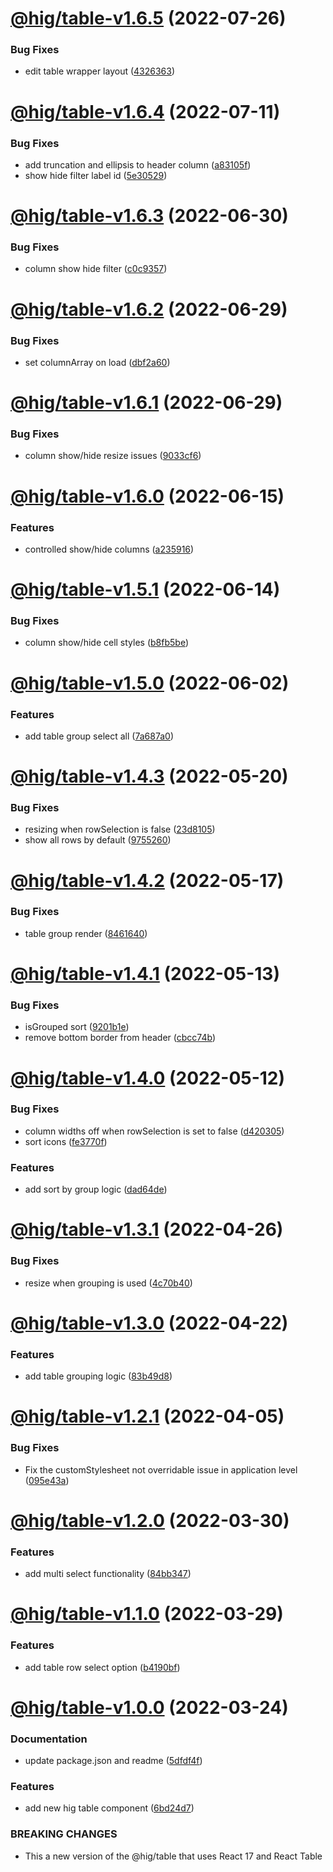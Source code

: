 # [@hig/table-v1.6.5](https://github.com/Autodesk/hig/compare/@hig/table@1.6.4...@hig/table@1.6.5) (2022-07-26)


### Bug Fixes

* edit table wrapper layout ([4326363](https://github.com/Autodesk/hig/commit/4326363))

# [@hig/table-v1.6.4](https://github.com/Autodesk/hig/compare/@hig/table@1.6.3...@hig/table@1.6.4) (2022-07-11)


### Bug Fixes

* add truncation and ellipsis to header column ([a83105f](https://github.com/Autodesk/hig/commit/a83105f))
* show hide filter label id ([5e30529](https://github.com/Autodesk/hig/commit/5e30529))

# [@hig/table-v1.6.3](https://github.com/Autodesk/hig/compare/@hig/table@1.6.2...@hig/table@1.6.3) (2022-06-30)


### Bug Fixes

* column show hide filter ([c0c9357](https://github.com/Autodesk/hig/commit/c0c9357))

# [@hig/table-v1.6.2](https://github.com/Autodesk/hig/compare/@hig/table@1.6.1...@hig/table@1.6.2) (2022-06-29)


### Bug Fixes

* set columnArray on load ([dbf2a60](https://github.com/Autodesk/hig/commit/dbf2a60))

# [@hig/table-v1.6.1](https://github.com/Autodesk/hig/compare/@hig/table@1.6.0...@hig/table@1.6.1) (2022-06-29)


### Bug Fixes

* column show/hide resize issues ([9033cf6](https://github.com/Autodesk/hig/commit/9033cf6))

# [@hig/table-v1.6.0](https://github.com/Autodesk/hig/compare/@hig/table@1.5.1...@hig/table@1.6.0) (2022-06-15)


### Features

* controlled show/hide columns ([a235916](https://github.com/Autodesk/hig/commit/a235916))

# [@hig/table-v1.5.1](https://github.com/Autodesk/hig/compare/@hig/table@1.5.0...@hig/table@1.5.1) (2022-06-14)


### Bug Fixes

* column show/hide cell styles ([b8fb5be](https://github.com/Autodesk/hig/commit/b8fb5be))

# [@hig/table-v1.5.0](https://github.com/Autodesk/hig/compare/@hig/table@1.4.3...@hig/table@1.5.0) (2022-06-02)


### Features

* add table group select all ([7a687a0](https://github.com/Autodesk/hig/commit/7a687a0))

# [@hig/table-v1.4.3](https://github.com/Autodesk/hig/compare/@hig/table@1.4.2...@hig/table@1.4.3) (2022-05-20)


### Bug Fixes

* resizing when rowSelection is false ([23d8105](https://github.com/Autodesk/hig/commit/23d8105))
* show all rows by default ([9755260](https://github.com/Autodesk/hig/commit/9755260))

# [@hig/table-v1.4.2](https://github.com/Autodesk/hig/compare/@hig/table@1.4.1...@hig/table@1.4.2) (2022-05-17)


### Bug Fixes

* table group render ([8461640](https://github.com/Autodesk/hig/commit/8461640))

# [@hig/table-v1.4.1](https://github.com/Autodesk/hig/compare/@hig/table@1.4.0...@hig/table@1.4.1) (2022-05-13)


### Bug Fixes

* isGrouped sort ([9201b1e](https://github.com/Autodesk/hig/commit/9201b1e))
* remove bottom border from header ([cbcc74b](https://github.com/Autodesk/hig/commit/cbcc74b))

# [@hig/table-v1.4.0](https://github.com/Autodesk/hig/compare/@hig/table@1.3.1...@hig/table@1.4.0) (2022-05-12)


### Bug Fixes

* column widths off when rowSelection is set to false ([d420305](https://github.com/Autodesk/hig/commit/d420305))
* sort icons ([fe3770f](https://github.com/Autodesk/hig/commit/fe3770f))


### Features

* add sort by group logic ([dad64de](https://github.com/Autodesk/hig/commit/dad64de))

# [@hig/table-v1.3.1](https://github.com/Autodesk/hig/compare/@hig/table@1.3.0...@hig/table@1.3.1) (2022-04-26)


### Bug Fixes

* resize when grouping is used ([4c70b40](https://github.com/Autodesk/hig/commit/4c70b40))

# [@hig/table-v1.3.0](https://github.com/Autodesk/hig/compare/@hig/table@1.2.1...@hig/table@1.3.0) (2022-04-22)


### Features

* add table grouping logic ([83b49d8](https://github.com/Autodesk/hig/commit/83b49d8))

# [@hig/table-v1.2.1](https://github.com/Autodesk/hig/compare/@hig/table@1.2.0...@hig/table@1.2.1) (2022-04-05)


### Bug Fixes

* Fix the customStylesheet not overridable issue in application level ([095e43a](https://github.com/Autodesk/hig/commit/095e43a))

# [@hig/table-v1.2.0](https://github.com/Autodesk/hig/compare/@hig/table@1.1.0...@hig/table@1.2.0) (2022-03-30)


### Features

* add multi select functionality ([84bb347](https://github.com/Autodesk/hig/commit/84bb347))

# [@hig/table-v1.1.0](https://github.com/Autodesk/hig/compare/@hig/table@1.0.0...@hig/table@1.1.0) (2022-03-29)


### Features

* add table row select option ([b4190bf](https://github.com/Autodesk/hig/commit/b4190bf))

# [@hig/table-v1.0.0](https://github.com/Autodesk/hig/compare/@hig/table@0.3.3...@hig/table@1.0.0) (2022-03-24)


### Documentation

* update package.json and readme ([5dfdf4f](https://github.com/Autodesk/hig/commit/5dfdf4f))


### Features

* add new hig table component ([6bd24d7](https://github.com/Autodesk/hig/commit/6bd24d7))


### BREAKING CHANGES

* This a new version of the @hig/table that uses React 17 and React Table
